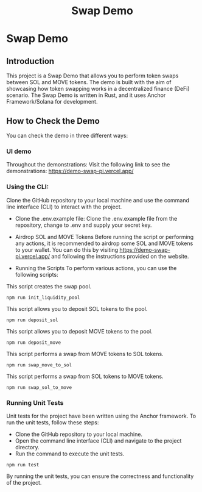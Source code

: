 <h1 align="center">
  <br>
    Swap Demo
  <br>
</h1>

# Swap Demo

## Introduction

This project is a Swap Demo that allows you to perform token swaps between SOL and MOVE tokens. The demo is built with the aim of showcasing how token swapping works in a decentralized finance (DeFi) scenario. The Swap Demo is written in Rust, and it uses Anchor Framework/Solana for development.

## How to Check the Demo

You can check the demo in three different ways:

### UI demo

Throughout the demonstrations: Visit the following link to see the demonstrations: https://demo-swap-pi.vercel.app/

### Using the CLI:

Clone the GitHub repository to your local machine and use the command line interface (CLI) to interact with the project.

- Clone the .env.example file:
  Clone the .env.example file from the repository, change to .env and supply your secret key.

- Airdrop SOL and MOVE Tokens
  Before running the script or performing any actions, it is recommended to airdrop some SOL and MOVE tokens to your wallet. You can do this by visiting https://demo-swap-pi.vercel.app/ and following the instructions provided on the website.

- Running the Scripts
  To perform various actions, you can use the following scripts:

This script creates the swap pool.

```
npm run init_liquidity_pool
```

This script allows you to deposit SOL tokens to the pool.

```
npm run deposit_sol
```

This script allows you to deposit MOVE tokens to the pool.

```
npm run deposit_move
```

This script performs a swap from MOVE tokens to SOL tokens.

```
npm run swap_move_to_sol
```

This script performs a swap from SOL tokens to MOVE tokens.

```
npm run swap_sol_to_move
```

### Running Unit Tests

Unit tests for the project have been written using the Anchor framework. To run the unit tests, follow these steps:

- Clone the GitHub repository to your local machine.
- Open the command line interface (CLI) and navigate to the project directory.
- Run the command to execute the unit tests.

```
npm run test
```

By running the unit tests, you can ensure the correctness and functionality of the project.
